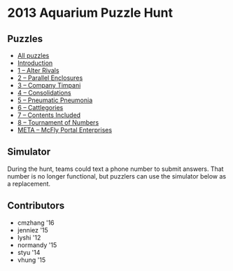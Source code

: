# 2013 Aquarium Puzzle Hunt

## Puzzles

- [All puzzles](all.pdf)
- [Introduction](0.pdf)
- [1 – Alter Rivals](1.pdf)
- [2 – Parallel Enclosures](2.pdf)
- [3 – Company Timpani](3.pdf)
- [4 – Consolidations](4.pdf)
- [5 – Pneumatic Pneumonia](5.pdf)
- [6 – Cattlegories](6.pdf)
- [7 – Contents Included](7.pdf)
- [8 – Tournament of Numbers](8.pdf)
- [META – McFly Portal Enterprises](meta.pdf)

## Simulator

During the hunt, teams could text a phone number to submit answers. That number is no longer functional, but puzzlers can use the simulator below as a replacement.

<div id="simulator"></div>

## Contributors

- cmzhang '16
- jenniez '15
- lyshi '12
- normandy '15
- styu '14
- vhung '15

<script src="server.js"></script>
<script src="/aquarium/Simulator.js" type="module"></script>

